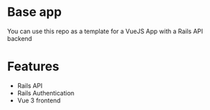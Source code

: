 # Base app

You can use this repo as a template for a VueJS App with a Rails API backend

# Features

- Rails API
- Rails Authentication
- Vue 3 frontend
